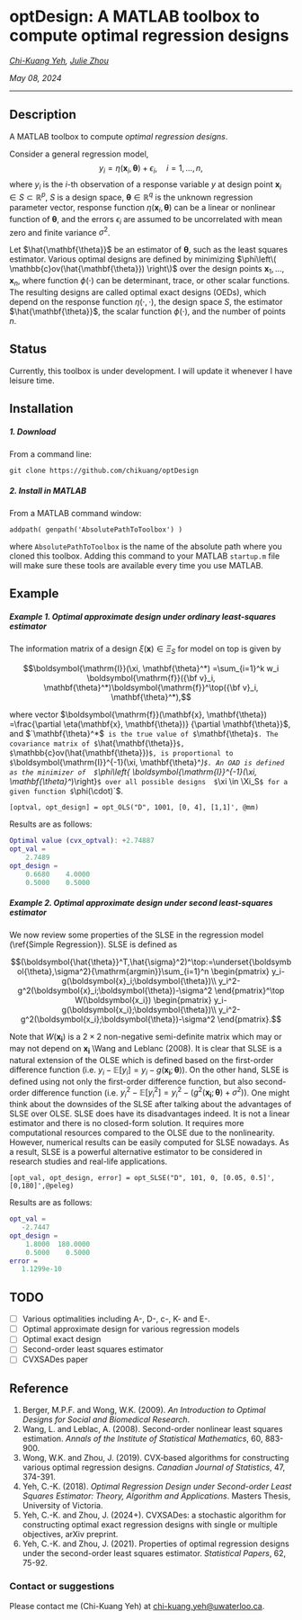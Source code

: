 # optDesign: A MATLAB toolbox to compute optimal regression designs

*[Chi-Kuang Yeh](https://chikuang.github.io/), [Julie Zhou](https://www.uvic.ca/science/math-statistics/people/home/faculty/zhou_julie.php)*

*May 08, 2024*

---

## Description

A MATLAB toolbox to compute *optimal regression designs*. 

Consider a general regression model,
$$y_i=\eta(\mathbf{x}_i, \mathbf{\theta})+ \epsilon_i, \quad i=1, \ldots, n,$$
where $y_i$ is the $i$-th observation of a response variable $y$ at design point
$\mathbf{x}_i \in S \subset \mathbb{R}^p$, $S$ is a design space,
$\mathbf{\theta} \in \mathbb{R}^q$ is the unknown regression parameter vector,
response function $\eta(\mathbf{x}_i, \mathbf{\theta})$   can be a linear or nonlinear
function of $\mathbf{\theta}$, and the errors $\epsilon_i$ are assumed to be uncorrelated with mean zero and finite variance $\sigma^2$.

Let $\hat{\mathbf{\theta}}$ be an estimator of $\mathbf{\theta}$, such as the least squares estimator. Various optimal designs are defined by minimizing $\phi\left\( \mathbb{c}ov(\hat{\mathbf{\theta}}) \right\)$ over the design points
$\mathbf{x}_1, \ldots, \mathbf{x}_n$, where function $\phi(\cdot)$  can be determinant, trace, or other scalar functions. The resulting designs are called optimal exact designs (OEDs), which depend on the response function $\eta(\cdot,\cdot)$, the design space $S$, the estimator $\hat{\mathbf{\theta}}$, the scalar function $\phi(\cdot)$, and the number of points $n$.

## Status

Currently, this toolbox is under development. I will update it whenever I have leisure time.

## Installation

##### 1. Download

From a command line:

```
git clone https://github.com/chikuang/optDesign
```
##### 2. Install in MATLAB
From a MATLAB command window: 
```
addpath( genpath('AbsolutePathToToolbox') )
```
where `AbsolutePathToToolbox` is the name of the absolute path where you cloned this toolbox. 
Adding this command to your MATLAB `startup.m` file will make sure these tools are available every time you
use MATLAB.

## Example


##### Example 1. Optimal approximate design under ordinary least-squares estimator

The information matrix of a design $\xi(\mathbf{x})\in \Xi_S$ for model on top is given by
```math
\boldsymbol{\mathrm{I}}(\xi, \mathbf{\theta}^*) =\sum_{i=1}^k w_i \boldsymbol{\mathrm{f}}({\bf v}_i, \mathbf{\theta}^*)\boldsymbol{\mathrm{f}}^\top({\bf v}_i, \mathbf{\theta}^*),
```
where vector $`\boldsymbol{\mathrm{f}}(\mathbf{x}, \mathbf{\theta}) =\frac{\partial \eta(\mathbf{x}, \mathbf{\theta})}
{\partial  \mathbf{\theta}}`$, and $`\mathbf{\theta}^*$` is the true value of $`\mathbf{\theta}`$. The covariance matrix of $`\hat{\mathbf{\theta}}`$, $`\mathbb{c}ov(\hat{\mathbf{\theta}})`$, is proportional to $`\\boldsymbol{\mathrm{I}}^{-1}(\xi, \mathbf{\theta}^*)`$. An OAD is defined as the minimizer of  $`\phi\left\{  \boldsymbol{\mathrm{I}}^{-1}(\xi, \mathbf{\theta}^*)\right\}`$ over all possible designs  $`\xi \in \Xi_S`$ for a given function $`\phi(\cdot)`$. 

```
[optval, opt_design] = opt_OLS("D", 1001, [0, 4], [1,1]', @mm)
```

Results are as follows:
``` matlab
Optimal value (cvx_optval): +2.74887
opt_val =
    2.7489
opt_design =
    0.6680    4.0000
    0.5000    0.5000
```

##### Example 2. Optimal approximate design under second least-squares estimator

We now review some properties of the SLSE in the regression model (\ref{Simple Regression}). SLSE is defined as
```math
(\boldsymbol{\hat{\theta}}^T,\hat{\sigma}^2)^\top:=\underset{\boldsymbol{\theta},\sigma^2}{\mathrm{argmin}}\sum_{i=1}^n \begin{pmatrix}
y_i-g(\boldsymbol{x}_i;\boldsymbol{\theta})\\
y_i^2-g^2(\boldsymbol{x}_i;\boldsymbol{\theta})-\sigma^2
\end{pmatrix}^\top W(\boldsymbol{x_i}) \begin{pmatrix}
y_i-g(\boldsymbol{x_i};\boldsymbol{\theta})\\
y_i^2-g^2(\boldsymbol{x_i};\boldsymbol{\theta})-\sigma^2
\end{pmatrix}.
```
Note that $`W(\boldsymbol{x_i})`$ is a $`2\times 2`$ non-negative semi-definite matrix which may or may not depend on $\boldsymbol{x_i}$ \Wang and Leblanc (2008). It is clear that SLSE is a natural extension of the OLSE which is defined based on the first-order difference function (i.e. $`y_i-\mathbb{E}[y_i]=y_i-g(\boldsymbol{x_i};\boldsymbol{\theta})`$). On the other hand, SLSE is defined using not only the first-order difference function, but also second-order difference function (i.e. $`y_i^2-\mathbb{E}[y_i^2]=y_i^2-(g^2(\boldsymbol{x_i};\boldsymbol{\theta})+\sigma^2))`$. One might think about the downsides of the SLSE after talking about the advantages of SLSE over OLSE. SLSE does have its disadvantages indeed. It is not a linear estimator and there is no closed-form solution. It requires more computational resources compared to the OLSE due to the nonlinearity. However, numerical results can be easily computed for SLSE nowadays. As a result, SLSE is a powerful alternative estimator to be considered in research studies and real-life applications.

```
[opt_val, opt_design, error] = opt_SLSE("D", 101, 0, [0.05, 0.5]', [0,180]',@peleg)
```

Results are as follows:
``` matlab
opt_val =
   -2.7447
opt_design =
    1.8000  180.0000
    0.5000    0.5000
error =
   1.1299e-10
```

## TODO

+ [ ] Various optimalities including A-, D-, c-, K- and E-.
+ [ ] Optimal approximate design for various regression models
+ [ ] Optimal exact design
+ [ ] Second-order least squares estimator
+ [ ] CVXSADes paper

## Reference

1. Berger, M.P.F. and Wong, W.K. (2009). *An Introduction to Optimal Designs for Social and Biomedical Research*.
2. Wang, L. and Leblac, A. (2008). Second-order nonlinear least squares estimation. *Annals of the Institute of Statistical Mathematics*, 60, 883-900.
3. Wong, W.K. and Zhou, J. (2019). CVX‐based algorithms for constructing various optimal regression designs. *Canadian Journal of Statistics*, 47, 374-391.
4. Yeh, C.-K. (2018). *Optimal Regression Design under Second-order Least Squares Estimator: Theory, Algorithm and Applications*. Masters Thesis, University of Victoria.
5. Yeh, C.-K. and Zhou, J. (2024+). CVXSADes: a stochastic algorithm for constructing optimal exact regression designs with single or multiple objectives, arXiv preprint.
6. Yeh, C.-K. and Zhou, J. (2021). Properties of optimal regression designs under the second-order least squares estimator. *Statistical Papers*, 62, 75-92.

### Contact or suggestions

Please contact me (Chi-Kuang Yeh) at [chi-kuang.yeh@uwaterloo.ca](mailto:chi-kuang.yeh@uwaterloo.ca).

